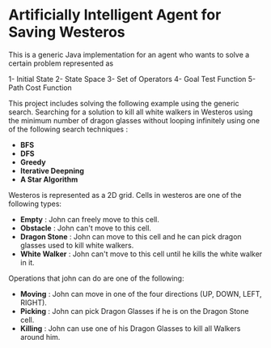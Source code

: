 # Artificially Intelligent Agent for Saving Westeros
This is a generic Java implementation for an agent who wants to solve a certain problem represented as

1- Initial State
2- State Space
3- Set of Operators
4- Goal Test Function
5- Path Cost Function

This project includes solving the following example using the generic search.
Searching for a solution to kill all white walkers in Westeros using the minimum number of dragon glasses without looping infinitely using one of the following search techniques :

- **BFS**
- **DFS**
- **Greedy**
- **Iterative Deepning**
- **A Star Algorithm**

Westeros is represented as a 2D grid. Cells in westeros are one of the following types:
- **Empty** : John can freely move to this cell.
- **Obstacle** : John can't move to this cell.
- **Dragon Stone** : John can move to this cell and he can pick dragon glasses used to kill white walkers.
- **White Walker** : John can't move to this cell until he kills the white walker in it.

Operations that john can do are one of the following:
- **Moving** : John can move in one of the four directions (UP, DOWN, LEFT, RIGHT).
- **Picking** : John can pick Dragon Glasses if he is on the Dragon Stone cell.
- **Killing** : John can use one of his Dragon Glasses to kill all Walkers around him.
